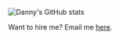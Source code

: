 ![Danny's GitHub stats](https://github-readme-stats.vercel.app/api?username=kungojung&show_icons=true&theme=dark)



Want to hire me? Email me [here](mailto:danberadi@gmail.com).
